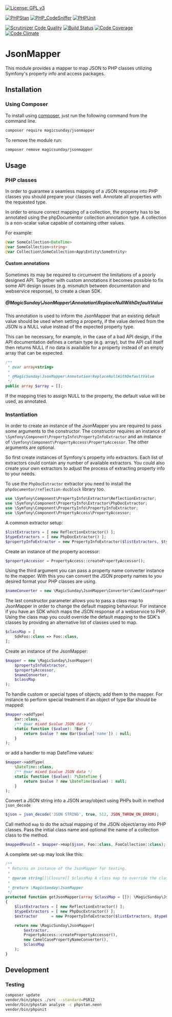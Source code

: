[![License: GPL v3](https://img.shields.io/badge/License-MIT-blue.svg)](https://opensource.org/licenses/MIT)

[![PHPStan](https://github.com/magicsunday/jsonmapper/actions/workflows/phpstan.yml/badge.svg)](https://github.com/magicsunday/jsonmapper/actions/workflows/phpstan.yml)
[![PHP_CodeSniffer](https://github.com/magicsunday/jsonmapper/actions/workflows/phpcs.yml/badge.svg)](https://github.com/magicsunday/jsonmapper/actions/workflows/phpcs.yml)
[![PHPUnit](https://github.com/magicsunday/jsonmapper/actions/workflows/phpunit.yml/badge.svg)](https://github.com/magicsunday/jsonmapper/actions/workflows/phpunit.yml)

[![Scrutinizer Code Quality](https://scrutinizer-ci.com/g/magicsunday/jsonmapper/badges/quality-score.png?b=master)](https://scrutinizer-ci.com/g/magicsunday/jsonmapper/?branch=master)
[![Build Status](https://scrutinizer-ci.com/g/magicsunday/jsonmapper/badges/build.png?b=master)](https://scrutinizer-ci.com/g/magicsunday/jsonmapper/build-status/master)
[![Code Coverage](https://scrutinizer-ci.com/g/magicsunday/jsonmapper/badges/coverage.png?b=master)](https://scrutinizer-ci.com/g/magicsunday/jsonmapper/?branch=master)
[![Code Climate](https://codeclimate.com/github/magicsunday/jsonmapper/badges/gpa.svg)](https://codeclimate.com/github/magicsunday/jsonmapper)

# JsonMapper
This module provides a mapper to map JSON to PHP classes utilizing Symfony's property info and access packages.

## Installation

### Using Composer
To install using [composer](https://getcomposer.org/), just run the following command from the command line.

```bash
composer require magicsunday/jsonmapper
```

To remove the module run:
```bash
composer remove magicsunday/jsonmapper
```


## Usage
### PHP classes
In order to guarantee a seamless mapping of a JSON response into PHP classes you should prepare your classes well.
Annotate all properties with the requested type.

In order to ensure correct mapping of a collection, the property has to be annotated using
the phpDocumentor collection annotation type. A collection is a non-scalar value capable of containing other
values.

For example:

```php
@var SomeCollection<DateTime>
@var SomeCollection<string>
@var Collection\SomeCollection<App\Entity\SomeEntity>
```


#### Custom annotations
Sometimes its may be required to circumvent the limitations of a poorly designed API. Together with custom
annotations it becomes possible to fix some API design issues (e.g. mismatch between documentation and webservice
response), to create a clean SDK.

##### @MagicSunday\JsonMapper\Annotation\ReplaceNullWithDefaultValue
This annotation is used to inform the JsonMapper that an existing default value should be used when
setting a property, if the value derived from the JSON is a NULL value instead of the expected property type.

This can be necessary, for example, in the case of a bad API design, if the API documentation defines a
certain type (e.g. array), but the API call itself then returns NULL if no data is available for a property
instead of an empty array that can be expected.

```php
/**
 * @var array<string>
 *
 * @MagicSunday\JsonMapper\Annotation\ReplaceNullWithDefaultValue
 */
public array $array = [];
```

If the mapping tries to assign NULL to the property, the default value will be used, as annotated.


### Instantiation

In order to create an instance of the JsonMapper you are required to pass some arguments to the constructor. The
constructor requires an instance of `\Symfony\Component\PropertyInfo\PropertyInfoExtractor` and an instance of
`\Symfony\Component\PropertyAccess\PropertyAccessor`. The other arguments are optional.

So first create instances of Symfony's property info extractors. Each list of extractors could contain any number of 
available extractors. You could also create your own extractors to adjust the process of extracting property info to 
your needs.

To use the `PhpDocExtractor` extractor you need to install the `phpdocumentor/reflection-docblock` library too.

```php
use \Symfony\Component\PropertyInfo\Extractor\ReflectionExtractor;
use \Symfony\Component\PropertyInfo\Extractor\PhpDocExtractor;
use \Symfony\Component\PropertyInfo\PropertyInfoExtractor;
use \Symfony\Component\PropertyAccess\PropertyAccessor;
```

A common extractor setup:
```php
$listExtractors = [ new ReflectionExtractor() ];
$typeExtractors = [ new PhpDocExtractor() ];
$propertyInfoExtractor = new PropertyInfoExtractor($listExtractors, $typeExtractors);
```

Create an instance of the property accessor:
```php
$propertyAccessor = PropertyAccess::createPropertyAccessor();
```

Using the third argument you can pass a property name converter instance to the mapper. With this you can convert 
the JSON property names to you desired format your PHP classes are using.
```php
$nameConverter = new \MagicSunday\JsonMapper\Converter\CamelCasePropertyNameConverter();
```

The last constructor parameter allows you to pass a class map to JsonMapper in order to change the default mapping 
behaviour. For instance if you have an SDK which maps the JSON response of a webservice to PHP. Using the class map you could override
the default mapping to the SDK's classes by providing an alternative list of classes used to map.
```php
$classMap = [
    SdkFoo::class => Foo::class,
];
```

Create an instance of the JsonMapper:
```php
$mapper = new \MagicSunday\JsonMapper(
    $propertyInfoExtractor,
    $propertyAccessor,
    $nameConverter,
    $classMap
);
```

To handle custom or special types of objects, add them to the mapper. For instance to perform
special treatment if an object of type Bar should be mapped:
```php
$mapper->addType(
    Bar::class,
    /** @var mixed $value JSON data */
    static function ($value): ?Bar {
        return $value ? new Bar($value['name']) : null;
    }
);
```

or add a handler to map DateTime values:
```php
$mapper->addType(
    \DateTime::class,
    /** @var mixed $value JSON data */
    static function ($value): ?\DateTime {
        return $value ? new \DateTime($value) : null;
    }
);
```

Convert a JSON string into a JSON array/object using PHPs built in method `json_decode`
```php
$json = json_decode('JSON STRING', true, 512, JSON_THROW_ON_ERROR);
```

Call method `map` to do the actual mapping of the JSON object/array into PHP classes. Pass the initial class name
and optional the name of a collection class to the method.
```php
$mappedResult = $mapper->map($json, Foo::class, FooCollection::class);
```

A complete set-up may look like this:

```php
/**
 * Returns an instance of the JsonMapper for testing.
 *
 * @param string[]|Closure[] $classMap A class map to override the class names
 *
 * @return \MagicSunday\JsonMapper
 */
protected function getJsonMapper(array $classMap = []): \MagicSunday\JsonMapper
{
    $listExtractors = [ new ReflectionExtractor() ];
    $typeExtractors = [ new PhpDocExtractor() ];
    $extractor      = new PropertyInfoExtractor($listExtractors, $typeExtractors);

    return new \MagicSunday\JsonMapper(
        $extractor,
        PropertyAccess::createPropertyAccessor(),
        new CamelCasePropertyNameConverter(),
        $classMap
    );
}
```

## Development

### Testing
```bash
composer update
vendor/bin/phpcs ./src --standard=PSR12
vendor/bin/phpstan analyse -c phpstan.neon
vendor/bin/phpunit
```
